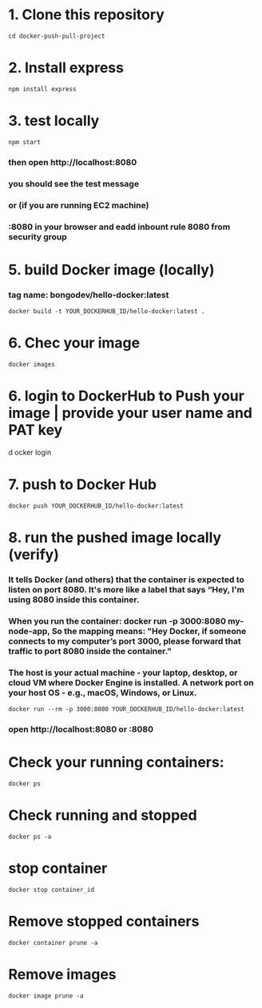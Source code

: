 # 1. Clone this repository
    cd docker-push-pull-project

# 2. Install express
    npm install express


# 3. test locally
    npm start
### then open http://localhost:8080
### you should see the test message
### or (if you are running EC2 machine)
### <ec2-machine-ip>:8080 in your browser and eadd inbount rule 8080 from security group

# 5. build Docker image (locally)
### tag name: bongodev/hello-docker:latest
    docker build -t YOUR_DOCKERHUB_ID/hello-docker:latest .

# 6. Chec your image
    docker images

# 6. login to DockerHub to Push your image | provide your user name and PAT key
d   ocker login


# 7. push to Docker Hub
    docker push YOUR_DOCKERHUB_ID/hello-docker:latest


# 8. run the pushed image locally (verify)
###  It tells Docker (and others) that the container is expected to listen on port 8080. It's more like a label that says “Hey, I'm using 8080 inside this container.
###  When you run the container: docker run -p 3000:8080 my-node-app, So the mapping means: "Hey Docker, if someone connects to my computer’s port 3000, please forward that traffic to port 8080 inside the container."
###  The host is your actual machine - your laptop, desktop, or cloud VM where Docker Engine is installed. A network port on your host OS - e.g., macOS, Windows, or Linux.

    docker run --rm -p 3000:8080 YOUR_DOCKERHUB_ID/hello-docker:latest
### open http://localhost:8080 or <ec2-machine-ip>:8080

# Check your running containers:
    docker ps

# Check running and stopped 
    docker ps -a 

# stop container
    docker stop container_id

# Remove stopped containers
    docker container prune -a

# Remove images
    docker image prune -a
